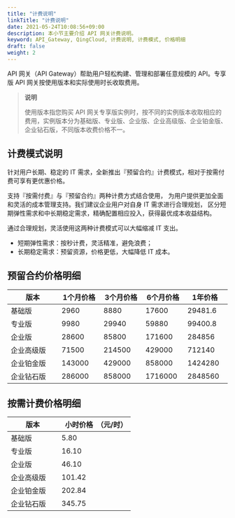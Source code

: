 ```yaml
---
title: "计费说明"
linkTitle: "计费说明"
date: 2021-05-24T10:08:56+09:00
description: 本小节主要介绍 API 网关计费说明。 
keyword: API_Gateway, QingCloud, 计费说明, 计费模式, 价格明细
draft: false
weight: 2
---
```


API 网关（API Gateway）帮助用户轻松构建、管理和部署任意规模的 API。专享版 API 网关按使用版本和实际使用时长收取费用。

> **说明**
>
> 使用版本指您购买 API 网关专享版实例时，按不同的实例版本收取相应的费用，实例版本分为基础版、专业版、企业版、企业高级版、企业铂金版、企业钻石版，不同版本收费价格不一。

## 计费模式说明

针对用户长期、稳定的 IT 需求，全新推出『预留合约』计费模式，相对于按需付费可享有更优惠价格。

支持『按需付费』与『预留合约』两种计费方式结合使用， 为用户提供更加全面和灵活的成本管理支持。我们建议企业用户对自身 IT 需求进行合理规划， 区分短期弹性需求和中长期稳定需求，精确配置相应投入，获得最优成本收益结构。

通过合理规划，灵活使用这两种计费模式可以大幅缩减 IT 支出。

- 短期弹性需求：按秒计费，灵活精准，避免浪费；
- 长期稳定需求：预留资源，价格更低，大幅降低 IT 成本。

## 预留合约价格明细

| <span style="display:inline-block;width:100px">版本</span> | <span style="display:inline-block;width:80px">1个月价格</span> | <span style="display:inline-block;width:80px">3个月价格</span> | <span style="display:inline-block;width:80px">6个月价格</span> | <span style="display:inline-block;width:80px">1年价格</span> | <span style="display:inline-block;width:80px">2年价格</span> | <span style="display:inline-block;width:80px">3年价格</span> | <span style="display:inline-block;width:80px">4年价格</span> | <span style="display:inline-block;width:80px">5年价格</span> |
| ---------------------------------------------------------- | ------------------------------------------------------------ | ------------------------------------------------------------ | ------------------------------------------------------------ | ------------------------------------------------------------ | ------------------------------------------------------------ | ------------------------------------------------------------ | ------------------------------------------------------------ | ------------------------------------------------------------ |
| 基础版                                                     | 2960                                                         | 8880                                                         | 17600                                                        | 29481.6                                                      | 49728                                                        | 63936                                                        | 78144                                                        | 88800                                                        |
| 专业版                                                     | 9980                                                         | 29940                                                        | 59880                                                        | 99400.8                                                      | 167664                                                       | 215568                                                       | 263472                                                       | 299400                                                       |
| 企业版                                                     | 28600                                                        | 85800                                                        | 171600                                                       | 284856                                                       | 480480                                                       | 617760                                                       | 755040                                                       | 858000                                                       |
| 企业高级版                                                 | 71500                                                        | 214500                                                       | 429000                                                       | 712140                                                       | 1201200                                                      | 1544400                                                      | 1887600                                                      | 2145000                                                      |
| 企业铂金版                                                 | 143000                                                       | 429000                                                       | 858000                                                       | 1424280                                                      | 2402400                                                      | 3088800                                                      | 3775200                                                      | 4290000                                                      |
| 企业钻石版                                                 | 286000                                                       | 858000                                                       | 1716000                                                      | 2848560                                                      | 4804800                                                      | 6177600                                                      | 7550400                                                      | 8580000                                                      |



## 按需计费价格明细

| <span style="display:inline-block;width:100px">版本</span> | <span style="display:inline-block;width:80px">小时价格</span>（元/时） |
| ---------------------------------------------------------- | ------------------------------------------------------------ |
| 基础版                                                     | 5.80                                                         |
| 专业版                                                     | 16.10                                                        |
| 企业版                                                     | 46.10                                                        |
| 企业高级版                                                 | 101.42                                                       |
| 企业铂金版                                                 | 202.84                                                       |
| 企业钻石版                                                 | 345.75                                                       |

